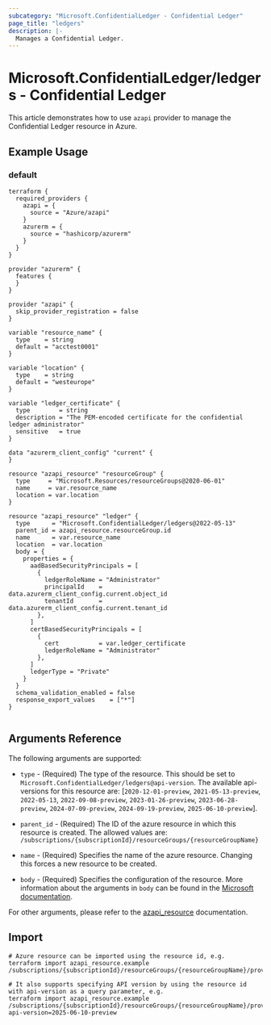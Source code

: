 ```yaml
---
subcategory: "Microsoft.ConfidentialLedger - Confidential Ledger"
page_title: "ledgers"
description: |-
  Manages a Confidential Ledger.
---
```


# Microsoft.ConfidentialLedger/ledgers - Confidential Ledger

This article demonstrates how to use `azapi` provider to manage the Confidential Ledger resource in Azure.

## Example Usage

### default

```hcl
terraform {
  required_providers {
    azapi = {
      source = "Azure/azapi"
    }
    azurerm = {
      source = "hashicorp/azurerm"
    }
  }
}

provider "azurerm" {
  features {
  }
}

provider "azapi" {
  skip_provider_registration = false
}

variable "resource_name" {
  type    = string
  default = "acctest0001"
}

variable "location" {
  type    = string
  default = "westeurope"
}

variable "ledger_certificate" {
  type        = string
  description = "The PEM-encoded certificate for the confidential ledger administrator"
  sensitive   = true
}

data "azurerm_client_config" "current" {
}

resource "azapi_resource" "resourceGroup" {
  type     = "Microsoft.Resources/resourceGroups@2020-06-01"
  name     = var.resource_name
  location = var.location
}

resource "azapi_resource" "ledger" {
  type      = "Microsoft.ConfidentialLedger/ledgers@2022-05-13"
  parent_id = azapi_resource.resourceGroup.id
  name      = var.resource_name
  location  = var.location
  body = {
    properties = {
      aadBasedSecurityPrincipals = [
        {
          ledgerRoleName = "Administrator"
          principalId    = data.azurerm_client_config.current.object_id
          tenantId       = data.azurerm_client_config.current.tenant_id
        },
      ]
      certBasedSecurityPrincipals = [
        {
          cert           = var.ledger_certificate
          ledgerRoleName = "Administrator"
        },
      ]
      ledgerType = "Private"
    }
  }
  schema_validation_enabled = false
  response_export_values    = ["*"]
}


```



## Arguments Reference

The following arguments are supported:

* `type` - (Required) The type of the resource. This should be set to `Microsoft.ConfidentialLedger/ledgers@api-version`. The available api-versions for this resource are: [`2020-12-01-preview`, `2021-05-13-preview`, `2022-05-13`, `2022-09-08-preview`, `2023-01-26-preview`, `2023-06-28-preview`, `2024-07-09-preview`, `2024-09-19-preview`, `2025-06-10-preview`].

* `parent_id` - (Required) The ID of the azure resource in which this resource is created. The allowed values are:  
  `/subscriptions/{subscriptionId}/resourceGroups/{resourceGroupName}`

* `name` - (Required) Specifies the name of the azure resource. Changing this forces a new resource to be created.

* `body` - (Required) Specifies the configuration of the resource. More information about the arguments in `body` can be found in the [Microsoft documentation](https://learn.microsoft.com/en-us/azure/templates/Microsoft.ConfidentialLedger/ledgers?pivots=deployment-language-terraform).

For other arguments, please refer to the [azapi_resource](https://registry.terraform.io/providers/Azure/azapi/latest/docs/resources/resource) documentation.

## Import

 ```shell
 # Azure resource can be imported using the resource id, e.g.
 terraform import azapi_resource.example /subscriptions/{subscriptionId}/resourceGroups/{resourceGroupName}/providers/Microsoft.ConfidentialLedger/ledgers/{resourceName}
 
 # It also supports specifying API version by using the resource id with api-version as a query parameter, e.g.
 terraform import azapi_resource.example /subscriptions/{subscriptionId}/resourceGroups/{resourceGroupName}/providers/Microsoft.ConfidentialLedger/ledgers/{resourceName}?api-version=2025-06-10-preview
 ```
